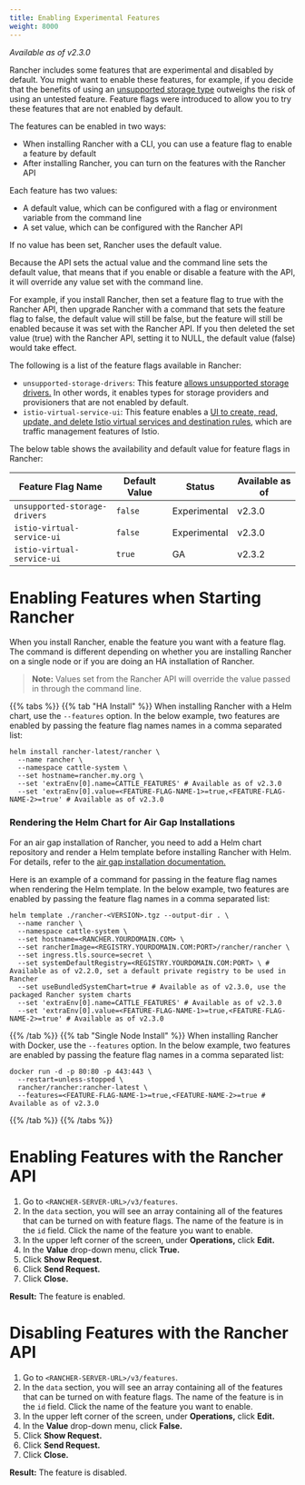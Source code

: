 ```yaml
---
title: Enabling Experimental Features
weight: 8000
---
```

_Available as of v2.3.0_

Rancher includes some features that are experimental and disabled by default. You might want to enable these features, for example, if you decide that the benefits of using an [unsupported storage type]({{<baseurl>}}/rancher/v2.x/en/admin-settings/feature-flags/enable-not-default-storage-drivers) outweighs the risk of using an untested feature. Feature flags were introduced to allow you to try these features that are not enabled by default.

The features can be enabled in two ways:

- When installing Rancher with a CLI, you can use a feature flag to enable a feature by default
- After installing Rancher, you can turn on the features with the Rancher API

Each feature has two values:

- A default value, which can be configured with a flag or environment variable from the command line
- A set value, which can be configured with the Rancher API

If no value has been set, Rancher uses the default value.

Because the API sets the actual value and the command line sets the default value, that means that if you enable or disable a feature with the API, it will override any value set with the command line.

For example, if you install Rancher, then set a feature flag to true with the Rancher API, then upgrade Rancher with a command that sets the feature flag to false, the default value will still be false, but the feature will still be enabled because it was set with the Rancher API. If you then deleted the set value (true) with the Rancher API, setting it to NULL, the default value (false) would take effect.

The following is a list of the feature flags available in Rancher:

- `unsupported-storage-drivers`: This feature [allows unsupported storage drivers.]({{<baseurl>}}/rancher/v2.x/en/admin-settings/feature-flags/enable-not-default-storage-drivers) In other words, it enables types for storage providers and provisioners that are not enabled by default.
- `istio-virtual-service-ui`: This feature enables a [UI to create, read, update, and delete Istio virtual services and destination rules]({{<baseurl>}}/rancher/v2.x/en/admin-settings/feature-flags/istio-virtual-service-ui), which are traffic management features of Istio.

The below table shows the availability and default value for feature flags in Rancher:

Feature Flag Name | Default Value | Status | Available as of |
---|---|---|---
`unsupported-storage-drivers` | `false` | Experimental | v2.3.0
`istio-virtual-service-ui` | `false` | Experimental | v2.3.0
`istio-virtual-service-ui` | `true` | GA | v2.3.2

# Enabling Features when Starting Rancher

When you install Rancher, enable the feature you want with a feature flag. The command is different depending on whether you are installing Rancher on a single node or if you are doing an HA installation of Rancher.

> **Note:** Values set from the Rancher API will override the value passed in through the command line.

{{% tabs %}}
{{% tab "HA Install" %}}
When installing Rancher with a Helm chart, use the `--features` option. In the below example, two features are enabled by passing the feature flag names names in a comma separated list:
```
helm install rancher-latest/rancher \
  --name rancher \
  --namespace cattle-system \
  --set hostname=rancher.my.org \
  --set 'extraEnv[0].name=CATTLE_FEATURES' # Available as of v2.3.0
  --set 'extraEnv[0].value=<FEATURE-FLAG-NAME-1>=true,<FEATURE-FLAG-NAME-2>=true' # Available as of v2.3.0
```

### Rendering the Helm Chart for Air Gap Installations

For an air gap installation of Rancher, you need to add a Helm chart repository and render a Helm template before installing Rancher with Helm. For details, refer to the [air gap installation documentation.]({{<baseurl>}}/rancher/v2.x/en/installation/air-gap/install-rancher)

Here is an example of a command for passing in the feature flag names when rendering the Helm template. In the below example, two features are enabled by passing the feature flag names in a comma separated list:
```
helm template ./rancher-<VERSION>.tgz --output-dir . \
  --name rancher \
  --namespace cattle-system \
  --set hostname=<RANCHER.YOURDOMAIN.COM> \
  --set rancherImage=<REGISTRY.YOURDOMAIN.COM:PORT>/rancher/rancher \
  --set ingress.tls.source=secret \
  --set systemDefaultRegistry=<REGISTRY.YOURDOMAIN.COM:PORT> \ # Available as of v2.2.0, set a default private registry to be used in Rancher
  --set useBundledSystemChart=true # Available as of v2.3.0, use the packaged Rancher system charts
  --set 'extraEnv[0].name=CATTLE_FEATURES' # Available as of v2.3.0
  --set 'extraEnv[0].value=<FEATURE-FLAG-NAME-1>=true,<FEATURE-FLAG-NAME-2>=true' # Available as of v2.3.0
```
{{% /tab %}}
{{% tab "Single Node Install" %}}
When installing Rancher with Docker, use the `--features` option. In the below example, two features are enabled by passing the feature flag names in a comma separated list:
```
docker run -d -p 80:80 -p 443:443 \
  --restart=unless-stopped \
  rancher/rancher:rancher-latest \
  --features=<FEATURE-FLAG-NAME-1>=true,<FEATURE-NAME-2>=true # Available as of v2.3.0
```
{{% /tab %}}
{{% /tabs %}}

# Enabling Features with the Rancher API

1. Go to `<RANCHER-SERVER-URL>/v3/features`.
1. In the `data` section, you will see an array containing all of the features that can be turned on with feature flags. The name of the feature is in the `id` field. Click the name of the feature you want to enable.
1. In the upper left corner of the screen, under **Operations,** click **Edit.**
1. In the **Value** drop-down menu, click **True.**
1. Click **Show Request.**
1. Click **Send Request.**
1. Click **Close.**

**Result:** The feature is enabled.

# Disabling Features with the Rancher API

1. Go to `<RANCHER-SERVER-URL>/v3/features`.
1. In the `data` section, you will see an array containing all of the features that can be turned on with feature flags. The name of the feature is in the `id` field. Click the name of the feature you want to enable.
1. In the upper left corner of the screen, under **Operations,** click **Edit.**
1. In the **Value** drop-down menu, click **False.**
1. Click **Show Request.**
1. Click **Send Request.**
1. Click **Close.**

**Result:** The feature is disabled.
